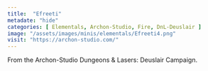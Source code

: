```yaml
---
title:  "Efreeti"
metadate: "hide"
categories: [ Elementals, Archon-Studio, Fire, DnL-Deuslair ]
image: "/assets/images/minis/elementals/Efreeti4.png"
visit: "https://archon-studio.com/"
---
```

From the Archon-Studio Dungeons & Lasers: Deuslair Campaign.